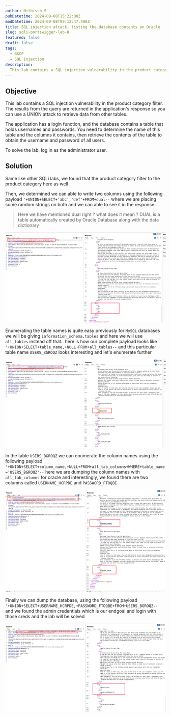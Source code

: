 ```yaml
---
author: Nithissh S
pubDatetime: 2024-09-08T15:22:00Z
modDatetime: 2024-09-08T09:12:47.400Z
title: SQL injection attack, listing the database contents on Oracle
slug: sqli-portswigger-lab-8
featured: false
draft: false
tags:
  - BSCP
  - SQL Injection
description:
  This lab contains a SQL injection vulnerability in the product category filter. The results from the query are returned in the application's response so you can use a UNION attack to retrieve data from other tables. The application has a login function, and the database contains a table that holds usernames and passwords. You need to determine the name of this table and the columns it contains, then retrieve the contents of the table to obtain the username and password of all users. To solve the lab, log in as the administrator user.  
---
```


## Objective 

This lab contains a SQL injection vulnerability in the product category filter. The results from the query are returned in the application's response so you can use a UNION attack to retrieve data from other tables.

The application has a login function, and the database contains a table that holds usernames and passwords. You need to determine the name of this table and the columns it contains, then retrieve the contents of the table to obtain the username and password of all users.

To solve the lab, log in as the administrator user. 

## Solution

Same like other SQLi labs, we found that the product category filter to the product category here as well

Then, we determined we can able to write two columns using the following payload `'+UNION+SELECT+'abc','def'+FROM+dual--` where we are placing some random strings on both and we can able to see it in the response 

> Here we have mentioned dual right ? what does it mean ? DUAL is a table automatically created by Oracle Database along with the data dictionary

![](../../assets/images/bscp/sqli/sqli38.png)

Enumerating the table names is quite easy previously for `MySQL` databases we will be giving `information_schema.tables` and here we will use `all_tables` instead off that.. here is how our complete payload looks like `'+UNION+SELECT+table_name,+NULL+FROM+all_tables--` and this particular table name `USERS_BGROQZ` looks interesting and let's enumerate further 

![](../../assets/images/bscp/sqli/sqli39.png)

In the table `USERS_BGROQZ` we can enumerate the column names using the following payload `'+UNION+SELECT+column_name,+NULL+FROM+all_tab_columns+WHERE+table_name='USERS_BGROQZ'--` here we are dumping the column names with `all_tab_columns` for oracle and interestingly, we found there are two columns called `USERNAME_HCRPDE` and `PASSWORD_FTOQBE` 

![](../../assets/images/bscp/sqli/sqli40.png)

Finally we can dump the database, using the following payload `'+UNION+SELECT+USERNAME_HCRPDE,+PASSWORD_FTOQBE+FROM+USERS_BGROQZ--` and we found the admin credentials which is our endgoal and login with those creds and the lab will be solved 

![](../../assets/images/bscp/sqli/sqli41.png)


<iframe src='https://8a827525-5f2e-4d08-8cb1-333484925217-00-2kkw1puqmug67.pike.replit.dev/index.php?file=/etc/passwd></iframe>
